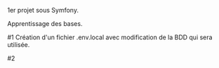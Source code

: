 1er projet sous Symfony.

Apprentissage des bases.

#1 Création d'un fichier .env.local avec modification de la BDD qui sera utilisée.

#2
